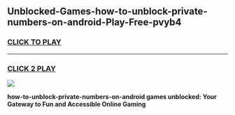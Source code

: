
## Unblocked-Games-how-to-unblock-private-numbers-on-android-Play-Free-pvyb4
<h3>
<a href="https://premium76.site?title=how-to-unblock-private-numbers-on-android&ref=18A1">CLICK TO PLAY</a></h3>
<hr>

<h3>
<a href="https://premium76.site?title=how-to-unblock-private-numbers-on-android&ref=18A1">CLICK 2 PLAY</a>
  
</h3>

<a href="https://premium76.site?title=how-to-unblock-private-numbers-on-android&ref=18A1"><img src="https://clearcache.store/games.png"></a>


**how-to-unblock-private-numbers-on-android games unblocked: Your Gateway to Fun and Accessible Online Gaming**

